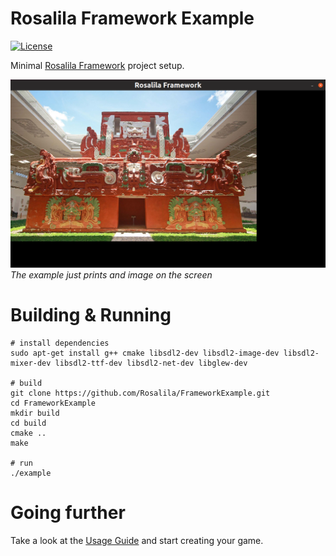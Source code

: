 # Rosalila Framework Example
[![License](https://img.shields.io/badge/license-MIT-brightgreen.svg)](https://github.com/Rosalila/FrameworkExample/blob/master/LICENSE)

Minimal [Rosalila Framework](https://github.com/Rosalila/RosalilaFramework) project setup.

![Alt text](img/screenshot.png?raw=true)
_The example just prints and image on the screen_

# Building & Running

```
# install dependencies
sudo apt-get install g++ cmake libsdl2-dev libsdl2-image-dev libsdl2-mixer-dev libsdl2-ttf-dev libsdl2-net-dev libglew-dev

# build
git clone https://github.com/Rosalila/FrameworkExample.git
cd FrameworkExample
mkdir build
cd build
cmake ..
make

# run
./example
```

# Going further

Take a look at the [Usage Guide](https://github.com/Rosalila/RosalilaFramework#usage) and start creating your game.